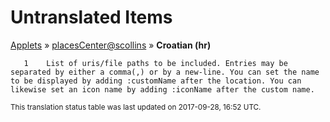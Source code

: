 # Untranslated Items
[Applets](../../../README.md) &#187; [placesCenter@scollins](../README.md) &#187; **Croatian (hr)**

       1	List of uris/file paths to be included. Entries may be separated by either a comma(,) or by a new-line. You can set the name to be displayed by adding :customName after the location. You can likewise set an icon name by adding :iconName after the custom name.

<sup>This translation status table was last updated on 2017-09-28, 16:52 UTC.</sup>
